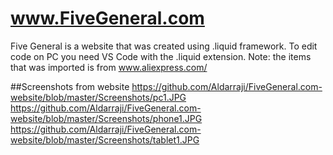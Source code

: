 # www.FiveGeneral.com
Five General is a website that was created using .liquid framework.
To edit code on PC you need VS Code with the .liquid extension.
Note: the items that was imported is from www.aliexpress.com/

##Screenshots from website
https://github.com/Aldarraji/FiveGeneral.com-website/blob/master/Screenshots/pc1.JPG
https://github.com/Aldarraji/FiveGeneral.com-website/blob/master/Screenshots/phone1.JPG
https://github.com/Aldarraji/FiveGeneral.com-website/blob/master/Screenshots/tablet1.JPG
